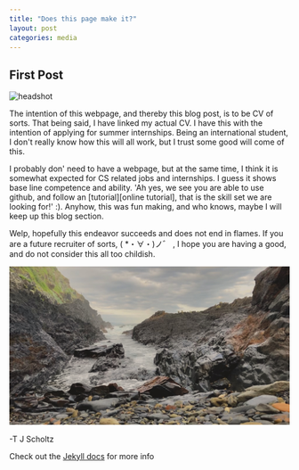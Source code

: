 ```yaml
---
title: "Does this page make it?"
layout: post
categories: media
---
```



## First Post

![headshot](/assets/images/IMG_0496.jpg)

The intention of this webpage, and thereby this blog post, is to be CV of sorts. That being said, I have linked my actual CV.  I have this with the intention of applying for summer internships. Being an international student, I don't really know how this will all work, but I trust some good will come of this.

I probably don' need to have a webpage, but at the same time, I think it is somewhat expected for CS related jobs and internships. I guess it shows base line competence and ability. 'Ah yes, we see you are able to use github, and follow an [tutorial][online tutorial], that is the skill set we are looking for!' :). Anyhow, this was fun making, and who knows, maybe I will keep up this blog section. 

Welp, hopefully this endeavor succeeds and does not end in flames. If you are a future recruiter of sorts, ( *・∀・)ノ゛ , I hope you are having a good, and do not consider this all too childish.

![fadedWaves](/assets/images/ocean.jpg)

-T J Scholtz


Check out the [Jekyll docs][jekyll-docs] for more info 

[jekyll-docs]: http://jekyllrb.com/docs/home
[tutorial]: https://www.youtube.com/watch?v=qZsgPgGdOzQ